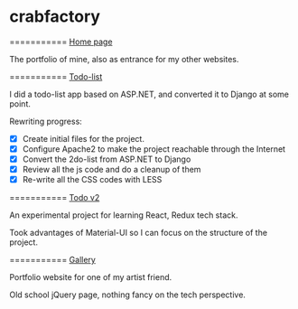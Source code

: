 crabfactory
===========

===========
[Home page](http://crabfactory.net "Home page")

The portfolio of mine, also as entrance for my other websites.

===========
[Todo-list](http://todo.crabfactory.net "2-do list")

I did a todo-list app based on ASP.NET, and converted it to Django at some point.

Rewriting progress:

- [x] Create initial files for the project.
- [x] Configure Apache2 to make the project reachable through the Internet
- [x] Convert the 2do-list from ASP.NET to Django
- [x] Review all the js code and do a cleanup of them
- [x] Re-write all the CSS codes with LESS

===========
[Todo v2](http://todov2.crabfactory.net "Todo v2")

An experimental project for learning React, Redux tech stack.

Took advantages of Material-UI so I can focus on the structure of the project.

===========
[Gallery](http://gallery.crabfactory.net "Gallery")

Portfolio website for one of my artist friend. 

Old school jQuery page, nothing fancy on the tech perspective.
